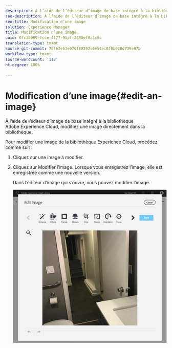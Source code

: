 ```yaml
---
description: À l’aide de l’éditeur d’image de base intégré à la bibliothèque Adobe Experience Cloud, modifiez une image directement dans la bibliothèque.
seo-description: À l’aide de l’éditeur d’image de base intégré à la bibliothèque Adobe Experience Cloud, modifiez une image directement dans la bibliothèque.
seo-title: Modification d’une image
solution: Experience Manager
title: Modification d’une image
uuid: 0fc38989-fcce-4177-95af-2488ef0a3c5c
translation-type: tm+mt
source-git-commit: 78f62e51e07df88252e6e54ec8f0b620d739e07b
workflow-type: tm+mt
source-wordcount: '118'
ht-degree: 100%

---
```



# Modification d’une image{#edit-an-image}

À l’aide de l’éditeur d’image de base intégré à la bibliothèque Adobe Experience Cloud, modifiez une image directement dans la bibliothèque.

Pour modifier une image de la bibliothèque Experience Cloud, procédez comme suit :

1. Cliquez sur une image à modifier.
1. Cliquez sur Modifier l’image. Lorsque vous enregistrez l’image, elle est enregistrée comme une nouvelle version.

   Dans l’éditeur d’image qui s’ouvre, vous pouvez modifier l’image.

   ![](assets/library_image_editor.png)

